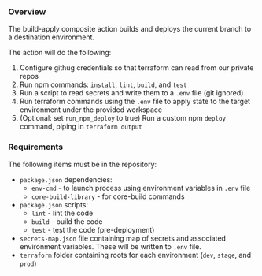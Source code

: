 ### Overview

The build-apply composite action builds and deploys the current branch to a destination environment.

The action will do the following:

1. Configure githug credentials so that terraform can read from our private repos
2. Run npm commands: `install`, `lint`, `build`, and `test`
3. Run a script to read secrets and write them to a `.env` file (git ignored)
4. Run terraform commands using the `.env` file to apply state to the target environment under the provided workspace
5. (Optional: set `run_npm_deploy` to true) Run a custom npm `deploy` command, piping in `terraform output`

### Requirements

The following items must be in the repository:

* `package.json` dependencies:
  * `env-cmd` - to launch process using environment variables in `.env` file
  * `core-build-library` - for core-build commands
* `package.json` scripts:
  * `lint` - lint the code
  * `build` - build the code
  * `test` - test the code (pre-deployment)
* `secrets-map.json` file containing map of secrets and associated environment variables. These will be written to `.env` file.
* `terraform` folder containing roots for each environment (`dev`, `stage`, and `prod`)
